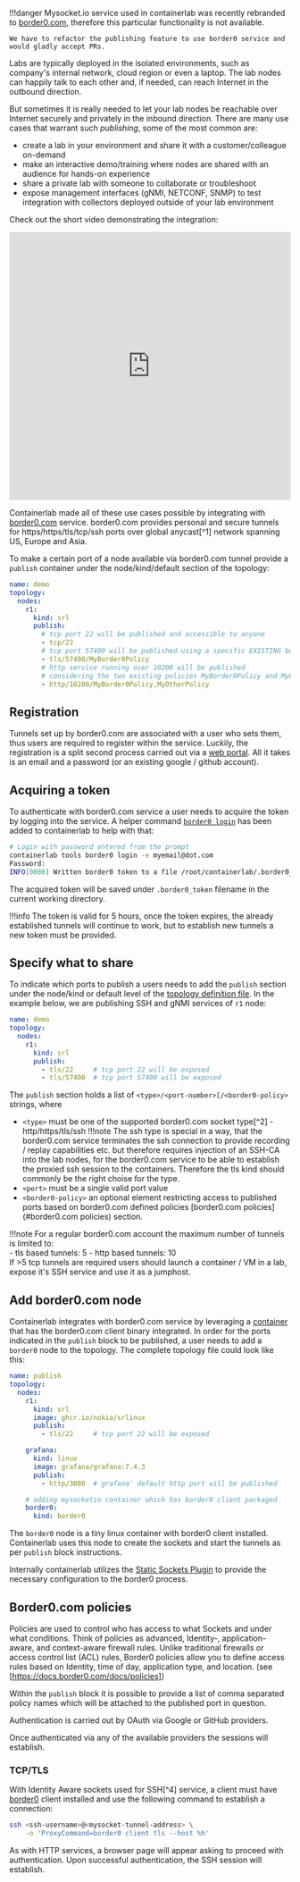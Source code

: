 !!!danger
    Mysocket.io service used in containerlab was recently rebranded to [border0.com](https://www.border0.com/), therefore this particular functionality is not available.

    We have to refactor the publishing feature to use border0 service and would gladly accept PRs.

Labs are typically deployed in the isolated environments, such as company's internal network, cloud region or even a laptop. The lab nodes can happily talk to each other and, if needed, can reach Internet in the outbound direction.

But sometimes it is really needed to let your lab nodes be reachable over Internet securely and privately in the inbound direction. There are many use cases that warrant such _publishing_, some of the most common are:

* create a lab in your environment and share it with a customer/colleague on-demand
* make an interactive demo/training where nodes are shared with an audience for hands-on experience
* share a private lab with someone to collaborate or troubleshoot
* expose management interfaces (gNMI, NETCONF, SNMP) to test integration with collectors deployed outside of your lab environment

Check out the short video demonstrating the integration:

<iframe type="text/html"
    width="100%"
    height="480"
    src="https://www.youtube.com/embed/6t0fPJtwaGM"
    frameborder="0">
</iframe>

Containerlab made all of these use cases possible by integrating with [border0.com](https://border0.com) service. border0.com provides personal and secure tunnels for https/https/tls/tcp/ssh ports over global anycast[^1] network spanning US, Europe and Asia.

To make a certain port of a node available via border0.com tunnel provide a `publish` container under the node/kind/default section of the topology:

```yaml
name: demo
topology:
  nodes:
    r1:
      kind: srl
      publish:
        # tcp port 22 will be published and accessible to anyone
        - tcp/22
        # tcp port 57400 will be published using a specific EXISTING border0.com policy
        - tls/57400/MyBorder0Policy
        # http service running over 10200 will be published
        # considering the two existing policies MyBorder0Policy and MyOtherPolicy
        - http/10200/MyBorder0Policy,MyOtherPolicy
```

<!-- <video width="100%" controls>
  <source src="https://gitlab.com/rdodin/pics/-/wikis/uploads/709405ded4ccf7387725b4fab1ab87f6/containerlab-mysocketio.mp4" type="video/mp4">
</video> -->

## Registration

Tunnels set up by border0.com are associated with a user who sets them, thus users are required to register within the service. Luckily, the registration is a split second process carried out via a [web portal](https://portal.border0.com/register). All it takes is an email and a password (or an existing google / github account).

## Acquiring a token

To authenticate with border0.com service a user needs to acquire the token by logging into the service. A helper command [`border0 login`](../cmd/tools/border0/login.md) has been added to containerlab to help with that:

```bash
# Login with password entered from the prompt
containerlab tools border0 login -e myemail@dot.com
Password:
INFO[0000] Written border0 token to a file /root/containerlab/.border0_token
```

The acquired token will be saved under `.border0_token` filename in the current working directory.

!!!info
    The token is valid for 5 hours, once the token expires, the already established tunnels will continue to work, but to establish new tunnels a new token must be provided.

## Specify what to share

To indicate which ports to publish a users needs to add the `publish` section under the node/kind or default level of the [topology definition file](topo-def-file.md). In the example below, we are publishing SSH and gNMI services of `r1` node:

```yaml
name: demo
topology:
  nodes:
    r1:
      kind: srl
      publish:
        - tls/22     # tcp port 22 will be exposed
        - tls/57400  # tcp port 57400 will be exposed
```

The `publish` section holds a list of `<type>/<port-number>[/<border0-policy>` strings, where

* `<type>` must be one of the supported border0.com socket type[^2] - http/https/tls/ssh
!!!note
    The ssh type is special in a way, that the border0.com service terminates the ssh connection to provide recording / replay capabilities etc. but therefore requires injection of an SSH-CA into the lab nodes, for the border0.com service to be able to establish the proxied ssh session to the containers. Therefore the tls kind should commonly be the right choise for the type.
* `<port>` must be a single valid port value
* `<border0-policy>` an optional element restricting access to published ports based on border0.com defined policies [border0.com policies](#border0.com policies) section.

!!!note
    For a regular border0.com account the maximum number of tunnels is limited to:  
      - tls based tunnels: 5
      - http based tunnels: 10  
    If >5 tcp tunnels are required users should launch a container / VM in a lab, expose it's SSH service and use it as a jumphost.

## Add border0.com node

Containerlab integrates with border0.com service by leveraging a [container](https://github.com/srl-labs/containerlab-border0.com) that has the border0.com client binary integrated. In order for the ports indicated in the `publish` block to be published, a user needs to add a `border0` node to the topology. The complete topology file could look like this:

```yaml
name: publish
topology:
  nodes:
    r1:
      kind: srl
      image: ghcr.io/nokia/srlinux
      publish:
        - tls/22     # tcp port 22 will be exposed

    grafana:
      kind: linux
      image: grafana/grafana:7.4.3
      publish:
        - http/3000  # grafana' default http port will be published

    # adding mysocketio container which has border0 client packaged
    border0:
      kind: border0
```

The `border0` node is a tiny linux container with border0 client installed. Containerlab uses this node to create the sockets and start the tunnels as per `publish` block instructions.

Internally containerlab utilizes the [Static Sockets Plugin](https://docs.border0.com/docs/static-sockets-plugin) to provide the necessary configuration to the border0 process.


## Border0.com policies
Policies are used to control who has access to what Sockets and under what conditions. Think of policies as advanced, Identity-, application-aware, and context-aware firewall rules. Unlike traditional firewalls or access control list (ACL) rules, Border0 policies allow you to define access rules based on Identity, time of day, application type, and location. (see [https://docs.border0.com/docs/policies])


Within the `publish` block it is possible to provide a list of comma separated policy names which will be attached to the published port in question.

Authentication is carried out by OAuth via Google or GitHub providers.

Once authenticated via any of the available providers the sessions will establish.

### TCP/TLS

With Identity Aware sockets used for SSH[^4] service, a client must have [border0](https://docs.border0.com/docs/quick-start) client installed and use the following command to establish a connection:

```bash
ssh <ssh-username>@<mysocket-tunnel-address> \
    -o 'ProxyCommand=border0 client tls --host %h'
```

As with HTTP services, a browser page will appear asking to proceed with authentication. Upon successful authentication, the SSH session will establish.